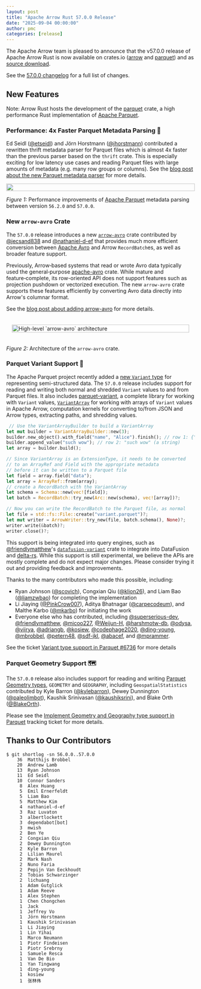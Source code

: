 ```yaml
---
layout: post
title: "Apache Arrow Rust 57.0.0 Release"
date: "2025-09-04 00:00:00"
author: pmc
categories: [release]
---
```

<!--
{% comment %}
Licensed to the Apache Software Foundation (ASF) under one or more
contributor license agreements.  See the NOTICE file distributed with
this work for additional information regarding copyright ownership.
The ASF licenses this file to you under the Apache License, Version 2.0
(the "License"); you may not use this file except in compliance with
the License.  You may obtain a copy of the License at

http://www.apache.org/licenses/LICENSE-2.0

Unless required by applicable law or agreed to in writing, software
distributed under the License is distributed on an "AS IS" BASIS,
WITHOUT WARRANTIES OR CONDITIONS OF ANY KIND, either express or implied.
See the License for the specific language governing permissions and
limitations under the License.
{% endcomment %}
-->

The Apache Arrow team is pleased to announce that the v57.0.0 release of Apache Arrow
Rust is now available on crates.io ([arrow] and [parquet]) and as [source download].

[arrow]: https://crates.io/crates/arrow
[parquet]: https://crates.io/crates/parquet
[source download]: https://dist.apache.org/repos/dist/release/arrow/arrow-rs-57.0.0

See the [57.0.0 changelog] for a full list of changes.

[57.0.0 changelog]: https://github.com/apache/arrow-rs/blob/57.0.0/CHANGELOG.md


## New Features

Note: Arrow Rust hosts the development of the [parquet] crate, a high
performance Rust implementation of [Apache Parquet].

### Performance: 4x Faster Parquet Metadata Parsing 🚀

Ed Seidl ([@etseidl]) and Jörn Horstmann ([@jhorstmann]) contributed a rewritten
thrift metadata parser for Parquet files which is almost 4x faster than the
previous parser based on the `thrift` crate. This is especially exciting for low
latency use cases and reading Parquet files with large amounts of metadata (e.g.
many row groups or columns).
See the [blog post about the new Parquet metadata parser] for more details.

<div style="display: flex; gap: 16px; justify-content: center; align-items: flex-start;">
  <img src="{{ site.baseurl }}/img/rust-parquet-metadata/results.png" width="100%" class="img-responsive" alt="" aria-hidden="true">
</div>

*Figure 1:* Performance improvements of [Apache Parquet] metadata parsing between version `56.2.0` and `57.0.0`. 


[Apache Parquet]: https://parquet.apache.org/
[@etseidl]: https://github.com/etseidl
[@jhorstmann]: https://github.com/jhorstmann

[blog post about the new Parquet metadata parser]: https://arrow.apache.org/blog/2025/10/23/rust-parquet-metadata/

### New `arrow-avro` Crate 

The `57.0.0` release introduces a new [`arrow-avro`] crate contributed by [@jecsand838] 
and [@nathaniel-d-ef] that provides much more efficient conversion between
[Apache Avro](https://avro.apache.org/) and Arrow `RecordBatch`es, as well as broader feature support. 

Previously, Arrow‑based systems that read or wrote Avro data
typically used the general‑purpose [apache-avro] crate. While mature and
feature‑complete, its row-oriented API does not support features such as
projection pushdown or vectorized execution. The new `arrow-avro` crate supports
these features efficiently by converting Avro data directly into Arrow's
columnar format.

See the [blog post about adding arrow-avro] for more details.

<div style="display: flex; gap: 16px; justify-content: center; align-items: flex-start; padding: 20px 15px;">
<img src="{{ site.baseurl }}/img/introducing-arrow-avro/arrow-avro-architecture.svg"
        width="100%"
        alt="High-level `arrow-avro` architecture"
        style="background:#fff">
</div>

*Figure 2:* Architecture of the `arrow-avro` crate.


[@jecsand838]: https://github.com/jecsand838
[@nathaniel-d-ef]: https://github.com/nathaniel-d-ef
[apache-avro]: https://crates.io/crates/apache-avro
[`arrow-avro`]: https://crates.io/crates/arrow-avro

[blog post about adding arrow-avro]: https://arrow.apache.org/blog/2025/10/23/introducing-arrow-avro/


### Parquet Variant Support 🧬

The Apache Parquet project recently added a [new `Variant` type] for
representing semi-structured data. The `57.0.0` release includes support for reading and
writing both normal and shredded `Variant` values to and from Parquet files. It
also includes [parquet-variant], a complete library for working with `Variant`
values, [`VariantArray`] for working with arrays of `Variant` values in Apache
Arrow, computation kernels for converting to/from JSON and Arrow types,
extracting paths, and shredding values.

[new `Variant` type]: https://github.com/apache/parquet-format/blob/master/VariantEncoding.md
[`VariantArray`]: https://docs.rs/parquet/latest/parquet/variant/struct.VariantArray.html
[parquet-variant]: https://crates.io/crates/parquet-variant

```rust
 // Use the VariantArrayBuilder to build a VariantArray
let mut builder = VariantArrayBuilder::new(3);
builder.new_object().with_field("name", "Alice").finish(); // row 1: {"name": "Alice"}
builder.append_value("such wow"); // row 2: "such wow" (a string)
let array = builder.build();

// Since VariantArray is an ExtensionType, it needs to be converted
// to an ArrayRef and Field with the appropriate metadata
// before it can be written to a Parquet file
let field = array.field("data");
let array = ArrayRef::from(array);
// create a RecordBatch with the VariantArray
let schema = Schema::new(vec![field]);
let batch = RecordBatch::try_new(Arc::new(schema), vec![array])?;

// Now you can write the RecordBatch to the Parquet file, as normal
let file = std::fs::File::create("variant.parquet")?;
let mut writer = ArrowWriter::try_new(file, batch.schema(), None)?;
writer.write(&batch)?;
writer.close()?;
```


This support is being integrated into query engines, such as
[@friendlymatthew]'s [`datafusion-variant`] crate to integrate into DataFusion
and [delta-rs]. While this support is still experimental, we believe the APIs
are mostly complete and do not expect major changes. Please consider trying
it out and providing feedback and improvements.

[`datafusion-variant`]: https://github.com/datafusion-contrib/datafusion-variant
[delta-rs]: https://github.com/delta-io/delta-rs/issues/3637

Thanks to the many contributors who made this possible, including:
* Ryan Johnson ([@scovich]), Congxian Qiu ([@klion26]), and Liam Bao ([@liamzwbao]) for completing the implementation
* Li Jiaying ([@PinkCrow007]), Aditya Bhatnagar ([@carpecodeum]), and Malthe Karbo ([@mkarbo]) for
initiating the work 
* Everyone else who has contributed, including [@superserious-dev], [@friendlymatthew], [@micoo227], [@Weijun-H],
  [@harshmotw-db], [@odysa], [@viirya], [@adriangb], [@kosiew], [@codephage2020],
 [@ding-young], [@mbrobbel], [@petern48], [@sdf-jkl], [@abacef], and [@mprammer].

[@PinkCrow007]: https://github.com/PinkCrow007
[@mkarbo]: https://github.com/mkarbo
[@carpecodeum]: https://github.com/carpecodeum
[@scovich]: https://github.com/scovich
[@superserious-dev]: https://github.com/superserious-dev
[@friendlymatthew]: https://github.com/friendlymatthew 
[@micoo227]: https://github.com/micoo227
[@Weijun-H]: https://github.com/Weijun-H
[@harshmotw-db]: https://github.com/harshmotw-db
[@odysa]: https://github.com/odysa
[@viirya]: https://github.com/viirya
[@klion26]: https://github.com/klion26
[@adriangb]: https://github.com/adriangb
[@kosiew]: https://github.com/kosiew
[@liamzwbao]: https://github.com/liamzwbao
[@codephage2020]: https://github.com/codephage2020
[@ding-young]: https://github.com/ding-young
[@mbrobbel]: https://github.com/mrbrobbel
[@petern48]: https://github.com/petern48
[@sdf-jkl]: https://github.com/sdf-jkl
[@abacef]: https://github.com/abacef
[@mprammer]: https://github.com/mprammer

See the ticket [Variant type support in Parquet #6736] for more details


[Variant type support in Parquet #6736]: https://github.com/apache/arrow-rs/issues/6736


### Parquet Geometry Support 🗺️


The `57.0.0` release also includes support for reading and writing [Parquet Geometry
types], `GEOMETRY` and `GEOGRAPHY`, including `GeospatialStatistics`
contributed by Kyle Barron ([@kylebarron]), Dewey Dunnington ([@paleolimbot]),
Kaushik Srinivasan ([@kaushiksrini]), and Blake Orth ([@BlakeOrth]).

Please see the [Implement Geometry and Geography type support in Parquet] tracking ticket for more details.

[@kylebarron]: https://github.com/kylebarron
[@paleolimbot]: https://github.com/paleolimbot
[@kaushiksrini]: https://github.com/kaushiksrini
[@BlakeOrth]: https://github.com/BlakeOrth

[Parquet Geometry types]: https://github.com/apache/parquet-format/blob/master/Geospatial.md


[Implement Geometry and Geography type support in Parquet]: https://github.com/apache/arrow-rs/issues/8373

## Thanks to Our Contributors
```console
$ git shortlog -sn 56.0.0..57.0.0
    36  Matthijs Brobbel
    20  Andrew Lamb
    13  Ryan Johnson
    11  Ed Seidl
    10  Connor Sanders
     8  Alex Huang
     5  Emil Ernerfeldt
     5  Liam Bao
     5  Matthew Kim
     4  nathaniel-d-ef
     3  Raz Luvaton
     3  albertlockett
     3  dependabot[bot]
     3  mwish
     2  Ben Ye
     2  Congxian Qiu
     2  Dewey Dunnington
     2  Kyle Barron
     2  Lilian Maurel
     2  Mark Nash
     2  Nuno Faria
     2  Pepijn Van Eeckhoudt
     2  Tobias Schwarzinger
     2  lichuang
     1  Adam Gutglick
     1  Adam Reeve
     1  Alex Stephen
     1  Chen Chongchen
     1  Jack
     1  Jeffrey Vo
     1  Jörn Horstmann
     1  Kaushik Srinivasan
     1  Li Jiaying
     1  Lin Yihai
     1  Marco Neumann
     1  Piotr Findeisen
     1  Piotr Srebrny
     1  Samuele Resca
     1  Van De Bio
     1  Yan Tingwang
     1  ding-young
     1  kosiew
     1  张林伟
```
